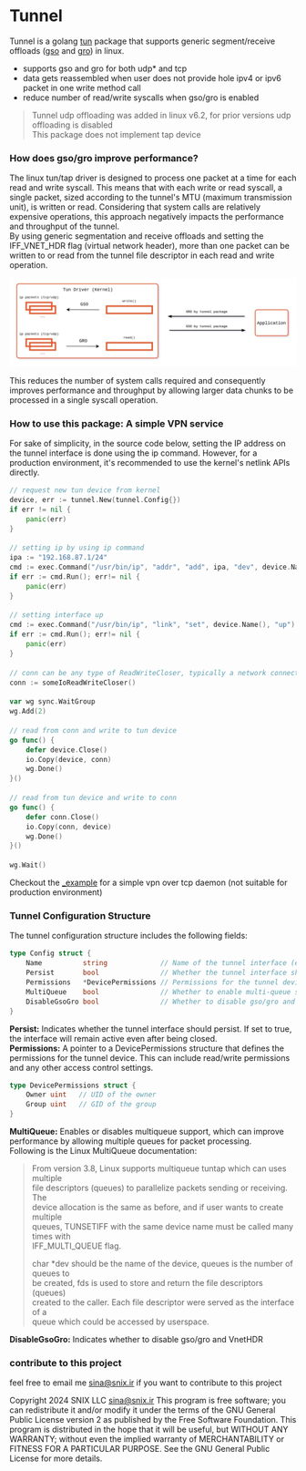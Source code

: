 # Tunnel

Tunnel is a golang [tun](https://www.kernel.org/doc/Documentation/networking/tuntap.txt) package that supports
generic segment/receive offloads ([gso](https://docs.kernel.org/networking/segmentation-offloads.html#generic-segmentation-offload) and [gro](https://docs.kernel.org/networking/segmentation-offloads.html#generic-receive-offload)) in linux.  


- supports gso and gro for both udp* and tcp
- data gets reassembled when user does not provide hole ipv4 or ipv6 packet in one write method call
- reduce number of read/write syscalls when gso/gro is enabled


> Tunnel udp offloading was added in linux v6.2, for prior versions udp offloading is disabled  
> This package does not implement tap device

### How does gso/gro improve performance?

The linux tun/tap driver is designed to process one packet at a time for each read and write syscall. This means that with each write or read syscall, a single packet, sized according to the tunnel's MTU (maximum transmission unit), is written or read. Considering that system calls are relatively expensive operations, this approach negatively impacts the performance and throughput of the tunnel.  
By using generic segmentation and receive offloads and setting the IFF_VNET_HDR flag (virtual network header), more than one packet can be written to or read from the tunnel file descriptor in each read and write operation.  

<p align="center">
   <img src="https://github.com/sina-ghaderi/tunnel/blob/master/diagram.jpg" alt="diagram"/>
</p>

This reduces the number of system calls required and consequently improves performance and throughput by allowing larger data chunks to be processed in a single syscall operation.

### How to use this package: A simple VPN service

For sake of simplicity, in the source code below, setting the IP address on the tunnel interface is done using the ip command. However, for a production environment, it's recommended to use the kernel's netlink APIs directly.

```go
// request new tun device from kernel
device, err := tunnel.New(tunnel.Config{})
if err != nil {
	panic(err)
}

// setting ip by using ip command 
ipa := "192.168.87.1/24"
cmd := exec.Command("/usr/bin/ip", "addr", "add", ipa, "dev", device.Name())
if err := cmd.Run(); err!= nil {
    panic(err)
}

// setting interface up
cmd := exec.Command("/usr/bin/ip", "link", "set", device.Name(), "up")
if err := cmd.Run(); err!= nil {
    panic(err)
}

// conn can be any type of ReadWriteCloser, typically a network connection  
conn := someIoReadWriteCloser() 

var wg sync.WaitGroup
wg.Add(2)

// read from conn and write to tun device
go func() {
	defer device.Close()
	io.Copy(device, conn)
	wg.Done()
}()

// read from tun device and write to conn
go func() {
	defer conn.Close()
	io.Copy(conn, device)
	wg.Done()
}()

wg.Wait()

```

Checkout the [_example](_example) for a simple vpn over tcp daemon (not suitable for production environment)


### Tunnel Configuration Structure
The tunnel configuration structure includes the following fields:
```go
type Config struct {
	Name          string             // Name of the tunnel interface (e.g., "tun0")
	Persist       bool               // Whether the tunnel interface should persist (remain after being closed)
	Permissions   *DevicePermissions // Permissions for the tunnel device
	MultiQueue    bool               // Whether to enable multi-queue support
	DisableGsoGro bool               // Whether to disable gso/gro and VnetHDR
}
```

**Persist:** Indicates whether the tunnel interface should persist. If set to true, the interface will remain active even after being closed.  
**Permissions:** A pointer to a DevicePermissions structure that defines the permissions for the tunnel device. This can include read/write permissions and any other access control settings.  
```go
type DevicePermissions struct {
    Owner uint   // UID of the owner
    Group uint   // GID of the group
}
```

**MultiQueue:** Enables or disables multiqueue support, which can improve performance by allowing multiple queues for packet processing.  
Following is the Linux MultiQueue documentation:

> From version 3.8, Linux supports multiqueue tuntap which can uses multiple  
> file descriptors (queues) to parallelize packets sending or receiving. The  
> device allocation is the same as before, and if user wants to create multiple  
> queues, TUNSETIFF with the same device name must be called many times with  
> IFF_MULTI_QUEUE flag.  
> 
> char *dev should be the name of the device, queues is the number of queues to  
> be created, fds is used to store and return the file descriptors (queues)  
> created to the caller. Each file descriptor were served as the interface of a  
> queue which could be accessed by userspace.  


**DisableGsoGro:** Indicates whether to disable gso/gro and VnetHDR



### contribute to this project
feel free to email me sina@snix.ir if you want to contribute to this project

Copyright 2024 SNIX LLC sina@snix.ir
This program is free software; you can redistribute it and/or modify it under the terms of the GNU General Public License version 2 as published by the Free Software Foundation.
This program is distributed in the hope that it will be useful, but WITHOUT ANY WARRANTY; without even the implied warranty of MERCHANTABILITY or FITNESS FOR A PARTICULAR PURPOSE. See the GNU General Public License for more details.
